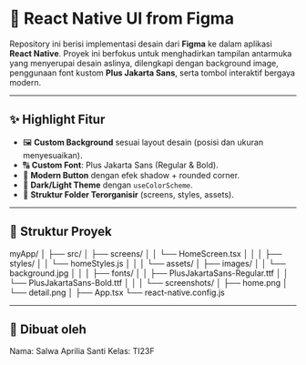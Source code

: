 # 🎨 React Native UI from Figma

Repository ini berisi implementasi desain dari **Figma** ke dalam aplikasi **React Native**. Proyek ini berfokus untuk menghadirkan tampilan antarmuka yang menyerupai desain aslinya, dilengkapi dengan background image, penggunaan font kustom **Plus Jakarta Sans**, serta tombol interaktif bergaya modern.  

---

## ✨ Highlight Fitur

- 🖼 **Custom Background** sesuai layout desain (posisi dan ukuran menyesuaikan).  
- 🔠 **Custom Font**: Plus Jakarta Sans (Regular & Bold).  
- 🎨 **Modern Button** dengan efek shadow + rounded corner.  
- 🌙 **Dark/Light Theme** dengan `useColorScheme`.  
- 📂 **Struktur Folder Terorganisir** (screens, styles, assets).  

---


## 📂 Struktur Proyek

myApp/
│
├── src/
│   ├── screens/
│   │   └── HomeScreen.tsx
│   │
│   ├── styles/
│   │   └── homeStyles.js
│   │
│   └── assets/
│       ├── images/
│       │   └── background.jpg
│       │
│       ├── fonts/
│       │   ├── PlusJakartaSans-Regular.ttf
│       │   └── PlusJakartaSans-Bold.ttf
│       │
│       └── screenshots/
│           ├── home.png
│           └── detail.png
│
├── App.tsx
└── react-native.config.js

---


## 👤 Dibuat oleh

Nama: Salwa Aprilia Santi
Kelas: TI23F
